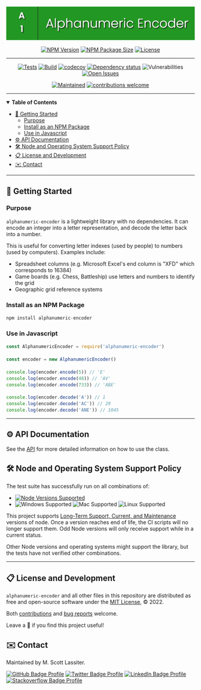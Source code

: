 <div align="center">

[![Alphanumeric Encoder](logo.gif)](https://www.npmjs.com/package/alphanumeric-encoder)

[![NPM Version](https://img.shields.io/npm/v/alphanumeric-encoder)](https://www.npmjs.com/package/alphanumeric-encoder)
[![NPM Package Size](https://img.shields.io/bundlephobia/min/alphanumeric-encoder)](https://www.npmjs.com/package/alphanumeric-encoder)
[![License](https://img.shields.io/github/license/M-Scott-Lassiter/Alphanumeric-Encoder?color=blue)](https://github.com/M-Scott-Lassiter/Alphanumeric-Encoder/blob/main/LICENSE)

---

[![Tests](https://github.com/M-Scott-Lassiter/Alphanumeric-Encoder/actions/workflows/test.yml/badge.svg)](https://github.com/M-Scott-Lassiter/Alphanumeric-Encoder/actions/workflows/test.yml)
[![Build](https://github.com/M-Scott-Lassiter/Alphanumeric-Encoder/actions/workflows/publish.yml/badge.svg)](https://github.com/M-Scott-Lassiter/Alphanumeric-Encoder/actions/workflows/publish.yml)
[![codecov](https://codecov.io/github/M-Scott-Lassiter/Alphanumeric-Encoder/branch/main/graph/badge.svg?token=MLCXIHQJGA)](https://codecov.io/github/M-Scott-Lassiter/Alphanumeric-Encoder)
[![Dependency status](https://img.shields.io/librariesio/release/npm/alphanumeric-encoder)](https://www.npmjs.com/package/alphanumeric-encoder?activeTab=dependencies)
![Vulnerabilities](https://img.shields.io/snyk/vulnerabilities/npm/alphanumeric-encoder)
[![Open Issues](https://img.shields.io/github/issues/m-scott-lassiter/alphanumeric-encoder/bug)](https://github.com/M-Scott-Lassiter/Alphanumeric-Encoder/labels/bug)

[![Maintained](https://img.shields.io/badge/Maintained%3F-yes-brightgreen.svg)](#envelope-contact)
[![contributions welcome](https://img.shields.io/badge/contributions-welcome-brightgreen.svg?style=flat)](/../../blob/main/CONTRIBUTING.md)

---

</div>

<details open="open">
    <summary><b>Table of Contents</b></summary>

<!-- Note: The toc tags mark autogenerated content. Do not manually modify the content here -->

<!-- toc -->

-   [:book: Getting Started](#book-getting-started)
    -   [Purpose](#purpose)
    -   [Install as an NPM Package](#install-as-an-npm-package)
    -   [Use in Javascript](#use-in-javascript)
-   [:gear: API Documentation](#gear-api-documentation)
-   [:hammer_and_wrench: Node and Operating System Support Policy](#hammer_and_wrench-node-and-operating-system-support-policy)
-   [:clipboard: License and Development](#clipboard-license-and-development)
-   [:envelope: Contact](#envelope-contact)

<!-- tocstop -->

</details>

---

## :book: Getting Started

### Purpose

`alphanumeric-encoder` is a lightweight library with no dependencies. It can encode an integer into a letter representation, and decode the letter back into a number.

This is useful for converting letter indexes (used by people) to numbers (used by computers). Examples include:

-   Spreadsheet columns (e.g. Microsoft Excel's end column is "XFD" which corresponds to 16384)
-   Game boards (e.g. Chess, Battleship) use letters and numbers to identify the grid
-   Geographic grid reference systems

### Install as an NPM Package

```javascript
npm install alphanumeric-encoder
```

### Use in Javascript

```javascript
const AlphanumericEncoder = require('alphanumeric-encoder')

const encoder = new AlphanumericEncoder()

console.log(encoder.encode(5)) // 'E'
console.log(encoder.encode(48)) // 'AV'
console.log(encoder.encode(733)) // 'ABE'

console.log(encoder.decode('A')) // 1
console.log(encoder.decode('AC')) // 29
console.log(encoder.decode('ANE')) // 1045
```

---

## :gear: API Documentation

See the [API](/../../blob/main/API.md) for more detailed information on how to use the class.

## :hammer_and_wrench: Node and Operating System Support Policy

The test suite has successfully run on all combinations of:

-   [![Node Versions Supported](https://img.shields.io/node/v/alphanumeric-encoder)](https://github.com/nodejs/Release)
-   ![Windows Supported](https://img.shields.io/badge/Windows-0078D6?style=for-the-badge=flat&logo=windows&logoColor=white)
    ![Mac Supported](https://img.shields.io/badge/Mac-000000?style=for-the-badge=flat&logo=apple&logoColor=white)
    ![Linux Supported](https://img.shields.io/badge/Linux-FCC624?style=for-the-badge=flat&logo=linux&logoColor=black)

This project supports [Long-Term Support, Current, and Maintenance](https://github.com/nodejs/Release) versions of node. Once a version reaches end of life, the CI scripts will no longer support them. Odd Node versions will only receive support while in a current status.

Other Node versions and operating systems might support the library, but the tests have not verified other combinations.

---

## :clipboard: License and Development

`alphanumeric-encoder` and all other files in this repository are distributed as free and open-source software under the [MIT License](/../../blob/main/LICENSE), © 2022.

Both [contributions](/../../blob/main/CONTRIBUTING.md) and [bug reports](https://github.com/M-Scott-Lassiter/Alphanumeric-Encoder/issues/new/choose) welcome.

Leave a :star2: if you find this project useful!

</div>

## :envelope: Contact

Maintained by M. Scott Lassiter.

[![GitHub Badge Profile](https://img.shields.io/badge/GitHub-100000?style=plastic&logo=github&logoColor=white)](https://github.com/M-Scott-Lassiter)
[![Twitter Badge Profile](https://img.shields.io/badge/Twitter-1DA1F2?style=plastic&logo=twitter&logoColor=white)](https://twitter.com/MScottLassiter)
[![LinkedIn Badge Profile](https://img.shields.io/badge/LinkedIn-0077B5?style=plastic&logo=linkedin&logoColor=white)](https://www.linkedin.com/in/mscottlassiter)
[![Stackoverflow Badge Profile](https://img.shields.io/badge/stackoverflow-orange.svg?longCache=true&style=plastic&logo=stackoverflow&logoColor=white)](https://stackoverflow.com/users/6186333/sandpiper)
